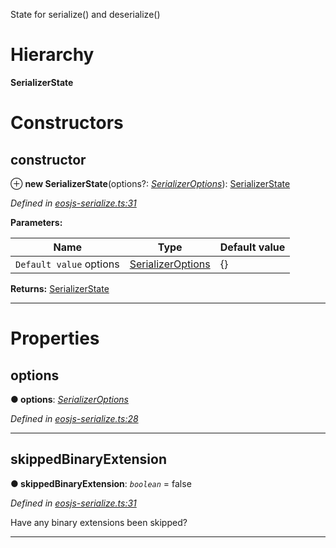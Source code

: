 

State for serialize() and deserialize()

# Hierarchy

**SerializerState**

# Constructors

<a id="constructor"></a>

##  constructor

⊕ **new SerializerState**(options?: *[SerializerOptions](../interfaces/serialize.serializeroptions.md)*): [SerializerState](serialize.serializerstate.md)

*Defined in [eosjs-serialize.ts:31](https://github.com/EOSIO/eosjs/blob/b4493a9/src/eosjs-serialize.ts#L31)*

**Parameters:**

| Name | Type | Default value |
| ------ | ------ | ------ |
| `Default value` options | [SerializerOptions](../interfaces/serialize.serializeroptions.md) |  {} |

**Returns:** [SerializerState](serialize.serializerstate.md)

___

# Properties

<a id="options"></a>

##  options

**● options**: *[SerializerOptions](../interfaces/serialize.serializeroptions.md)*

*Defined in [eosjs-serialize.ts:28](https://github.com/EOSIO/eosjs/blob/b4493a9/src/eosjs-serialize.ts#L28)*

___
<a id="skippedbinaryextension"></a>

##  skippedBinaryExtension

**● skippedBinaryExtension**: *`boolean`* = false

*Defined in [eosjs-serialize.ts:31](https://github.com/EOSIO/eosjs/blob/b4493a9/src/eosjs-serialize.ts#L31)*

Have any binary extensions been skipped?

___

